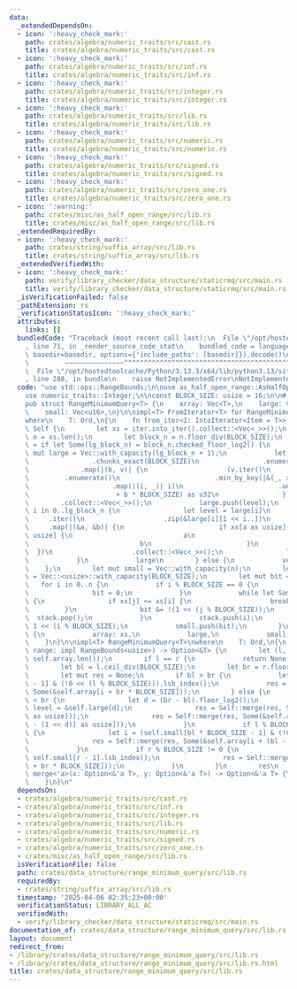 ```yaml
---
data:
  _extendedDependsOn:
  - icon: ':heavy_check_mark:'
    path: crates/algebra/numeric_traits/src/cast.rs
    title: crates/algebra/numeric_traits/src/cast.rs
  - icon: ':heavy_check_mark:'
    path: crates/algebra/numeric_traits/src/inf.rs
    title: crates/algebra/numeric_traits/src/inf.rs
  - icon: ':heavy_check_mark:'
    path: crates/algebra/numeric_traits/src/integer.rs
    title: crates/algebra/numeric_traits/src/integer.rs
  - icon: ':heavy_check_mark:'
    path: crates/algebra/numeric_traits/src/lib.rs
    title: crates/algebra/numeric_traits/src/lib.rs
  - icon: ':heavy_check_mark:'
    path: crates/algebra/numeric_traits/src/numeric.rs
    title: crates/algebra/numeric_traits/src/numeric.rs
  - icon: ':heavy_check_mark:'
    path: crates/algebra/numeric_traits/src/signed.rs
    title: crates/algebra/numeric_traits/src/signed.rs
  - icon: ':heavy_check_mark:'
    path: crates/algebra/numeric_traits/src/zero_one.rs
    title: crates/algebra/numeric_traits/src/zero_one.rs
  - icon: ':warning:'
    path: crates/misc/as_half_open_range/src/lib.rs
    title: crates/misc/as_half_open_range/src/lib.rs
  _extendedRequiredBy:
  - icon: ':heavy_check_mark:'
    path: crates/string/suffix_array/src/lib.rs
    title: crates/string/suffix_array/src/lib.rs
  _extendedVerifiedWith:
  - icon: ':heavy_check_mark:'
    path: verify/library_checker/data_structure/staticrmq/src/main.rs
    title: verify/library_checker/data_structure/staticrmq/src/main.rs
  _isVerificationFailed: false
  _pathExtension: rs
  _verificationStatusIcon: ':heavy_check_mark:'
  attributes:
    links: []
  bundledCode: "Traceback (most recent call last):\n  File \"/opt/hostedtoolcache/Python/3.13.3/x64/lib/python3.13/site-packages/onlinejudge_verify/documentation/build.py\"\
    , line 71, in _render_source_code_stat\n    bundled_code = language.bundle(stat.path,\
    \ basedir=basedir, options={'include_paths': [basedir]}).decode()\n          \
    \         ~~~~~~~~~~~~~~~^^^^^^^^^^^^^^^^^^^^^^^^^^^^^^^^^^^^^^^^^^^^^^^^^^^^^^^^^^^^^^^^^^\n\
    \  File \"/opt/hostedtoolcache/Python/3.13.3/x64/lib/python3.13/site-packages/onlinejudge_verify/languages/rust.py\"\
    , line 288, in bundle\n    raise NotImplementedError\nNotImplementedError\n"
  code: "use std::ops::RangeBounds;\n\nuse as_half_open_range::AsHalfOpenRange;\n\
    use numeric_traits::Integer;\n\nconst BLOCK_SIZE: usize = 16;\n\n#[derive(Clone)]\n\
    pub struct RangeMinimumQuery<T> {\n    array: Vec<T>,\n    large: Vec<Vec<u32>>,\n\
    \    small: Vec<u16>,\n}\n\nimpl<T> FromIterator<T> for RangeMinimumQuery<T>\n\
    where\n    T: Ord,\n{\n    fn from_iter<I: IntoIterator<Item = T>>(iter: I) ->\
    \ Self {\n        let xs = iter.into_iter().collect::<Vec<_>>();\n        let\
    \ n = xs.len();\n        let block_n = n.floor_div(BLOCK_SIZE);\n        let large\
    \ = if let Some(lg_block_n) = block_n.checked_floor_log2() {\n            let\
    \ mut large = Vec::with_capacity(lg_block_n + 1);\n            let level = xs\n\
    \                .chunks_exact(BLOCK_SIZE)\n                .enumerate()\n   \
    \             .map(|(b, v)| {\n                    (v.iter()\n               \
    \         .enumerate()\n                        .min_by_key(|&(_, x)| x)\n   \
    \                     .map(|(i, _)| i)\n                        .unwrap()\n  \
    \                      + b * BLOCK_SIZE) as u32\n                })\n        \
    \        .collect::<Vec<_>>();\n            large.push(level);\n            for\
    \ i in 0..lg_block_n {\n                let level = large[i]\n               \
    \     .iter()\n                    .zip(&large[i][1 << i..])\n               \
    \     .map(|(&a, &b)| {\n                        if xs[a as usize] <= xs[b as\
    \ usize] {\n                            a\n                        } else {\n\
    \                            b\n                        }\n                  \
    \  })\n                    .collect::<Vec<_>>();\n                large.push(level);\n\
    \            }\n            large\n        } else {\n            vec![]\n    \
    \    };\n        let mut small = Vec::with_capacity(n);\n        let mut stack\
    \ = Vec::<usize>::with_capacity(BLOCK_SIZE);\n        let mut bit = 0;\n     \
    \   for i in 0..n {\n            if i % BLOCK_SIZE == 0 {\n                stack.clear();\n\
    \                bit = 0;\n            }\n            while let Some(&j) = stack.last()\
    \ {\n                if xs[j] <= xs[i] {\n                    break;\n       \
    \         }\n                bit &= !(1 << (j % BLOCK_SIZE));\n              \
    \  stack.pop();\n            }\n            stack.push(i);\n            bit |=\
    \ 1 << (i % BLOCK_SIZE);\n            small.push(bit);\n        }\n\n        Self\
    \ {\n            array: xs,\n            large,\n            small,\n        }\n\
    \    }\n}\n\nimpl<T> RangeMinimumQuery<T>\nwhere\n    T: Ord,\n{\n    pub fn min(&self,\
    \ range: impl RangeBounds<usize>) -> Option<&T> {\n        let (l, r) = range.as_half_open_range(0,\
    \ self.array.len());\n        if l == r {\n            return None;\n        }\n\
    \        let bl = l.ceil_div(BLOCK_SIZE);\n        let br = r.floor_div(BLOCK_SIZE);\n\
    \        let mut res = None;\n        if bl > br {\n            let i = (self.small[r\
    \ - 1] & (!0 << (l % BLOCK_SIZE))).lsb_index();\n            res = Self::merge(res,\
    \ Some(&self.array[i + br * BLOCK_SIZE]));\n        } else {\n            if bl\
    \ < br {\n                let d = (br - bl).floor_log2();\n                let\
    \ level = &self.large[d];\n                res = Self::merge(res, Some(&self.array[level[bl]\
    \ as usize]));\n                res = Self::merge(res, Some(&self.array[level[br\
    \ - (1 << d)] as usize]));\n            }\n            if l % BLOCK_SIZE != 0\
    \ {\n                let i = (self.small[bl * BLOCK_SIZE - 1] & (!0 << (l % BLOCK_SIZE))).lsb_index();\n\
    \                res = Self::merge(res, Some(&self.array[i + (bl - 1) * BLOCK_SIZE]));\n\
    \            }\n            if r % BLOCK_SIZE != 0 {\n                let i =\
    \ self.small[r - 1].lsb_index();\n                res = Self::merge(res, Some(&self.array[i\
    \ + br * BLOCK_SIZE]));\n            }\n        }\n        res\n    }\n\n    fn\
    \ merge<'a>(x: Option<&'a T>, y: Option<&'a T>) -> Option<&'a T> {\n        x.into_iter().chain(y.into_iter()).min()\n\
    \    }\n}\n"
  dependsOn:
  - crates/algebra/numeric_traits/src/cast.rs
  - crates/algebra/numeric_traits/src/inf.rs
  - crates/algebra/numeric_traits/src/integer.rs
  - crates/algebra/numeric_traits/src/lib.rs
  - crates/algebra/numeric_traits/src/numeric.rs
  - crates/algebra/numeric_traits/src/signed.rs
  - crates/algebra/numeric_traits/src/zero_one.rs
  - crates/misc/as_half_open_range/src/lib.rs
  isVerificationFile: false
  path: crates/data_structure/range_minimum_query/src/lib.rs
  requiredBy:
  - crates/string/suffix_array/src/lib.rs
  timestamp: '2025-04-06 02:35:23+00:00'
  verificationStatus: LIBRARY_ALL_AC
  verifiedWith:
  - verify/library_checker/data_structure/staticrmq/src/main.rs
documentation_of: crates/data_structure/range_minimum_query/src/lib.rs
layout: document
redirect_from:
- /library/crates/data_structure/range_minimum_query/src/lib.rs
- /library/crates/data_structure/range_minimum_query/src/lib.rs.html
title: crates/data_structure/range_minimum_query/src/lib.rs
---
```

